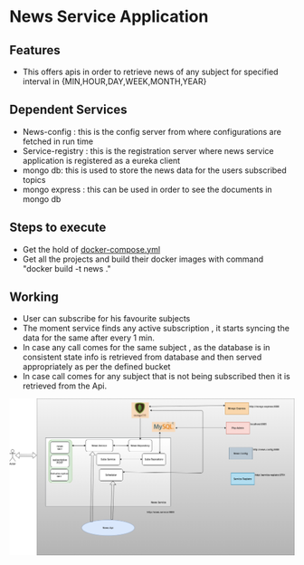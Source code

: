 # News Service Application
## Features 
* This offers apis in order to retrieve news of any subject for specified interval in {MIN,HOUR,DAY,WEEK,MONTH,YEAR}

## Dependent Services 
* News-config : this is the config server from where configurations are fetched in run time
* Service-registry : this is the registration server where news service application is registered as a eureka client
* mongo db: this is used to store the news data for the users subscribed topics
* mongo express : this can be used in order to see the documents in mongo db

## Steps to execute
* Get the hold of [docker-compose.yml](https://github.com/Rohit04061992/newsrepo/blob/main/docker-compose.yml) 
* Get all the projects and build their docker images with command "docker build -t news ."

## Working
* User can subscribe for his favourite subjects 
* The moment service finds any active subscription , it starts syncing the data for the same after every 1 min.
* In case any call comes for the same subject , as the database is in consistent state info is retrieved from database and then served appropriately as per the defined bucket
* In case call comes for any subject that is not being subscribed then it is retrieved from the Api.

![Screenshot](NewsService.png)
